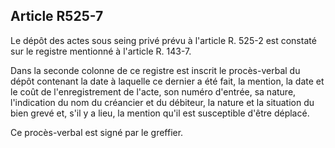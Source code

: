 Article R525-7
----
Le dépôt des actes sous seing privé prévu à l'article R. 525-2 est constaté sur
le registre mentionné à l'article R. 143-7.

Dans la seconde colonne de ce registre est inscrit le procès-verbal du dépôt
contenant la date à laquelle ce dernier a été fait, la mention, la date et le
coût de l'enregistrement de l'acte, son numéro d'entrée, sa nature, l'indication
du nom du créancier et du débiteur, la nature et la situation du bien grevé et,
s'il y a lieu, la mention qu'il est susceptible d'être déplacé.

Ce procès-verbal est signé par le greffier.
